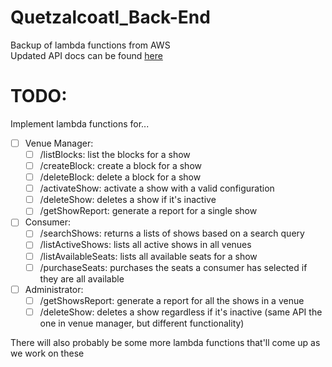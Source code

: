 # Quetzalcoatl_Back-End
Backup of lambda functions from AWS\
Updated API docs can be found [here](https://docs.google.com/document/d/18y67d3V0MjWw2tiGwqK-8LkG6fQ78yyeiyaRdMhW8jU/edit#heading=h.y03xr5ipv4l1)
# TODO:
Implement lambda functions for...
- [ ] Venue Manager:
    - [ ] /listBlocks: list the blocks for a show
    - [ ] /createBlock: create a block for a show
    - [ ] /deleteBlock: delete a block for a show
    - [ ] /activateShow: activate a show with a valid configuration
    - [ ] /deleteShow: deletes a show if it's inactive
    - [ ] /getShowReport: generate a report for a single show
- [ ]  Consumer:
    - [ ] /searchShows: returns a lists of shows based on a search query
    - [ ] /listActiveShows: lists all active shows in all venues
    - [ ] /listAvailableSeats: lists all available seats for a show
    - [ ] /purchaseSeats: purchases the seats a consumer has selected if they are all available
- [ ]  Administrator:
    - [ ] /getShowsReport: generate a report for all the shows in a venue
    - [ ] /deleteShow: deletes a show regardless if it's inactive (same API the one in venue manager, but different functionality)

There will also probably be some more lambda functions that'll come up as we work on these
